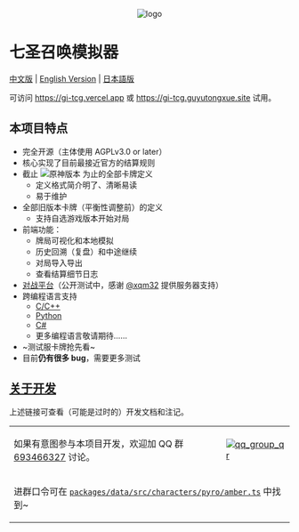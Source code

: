 <center>

![logo](./docs/images/logo.png)

</center>

# 七圣召唤模拟器

[中文版](./README.md)  | [English Version](./README.en.md) | [日本語版](./README.jp.md)

可访问 https://gi-tcg.vercel.app 或 https://gi-tcg.guyutongxue.site 试用。

## 本项目特点

- 完全开源（主体使用 AGPLv3.0 or later）
- 核心实现了目前最接近官方的结算规则
- 截止 ![原神版本](https://img.shields.io/badge/dynamic/json?url=https%3A%2F%2Fgi.xqm32.org%2Fapi%2Fversion&query=%24.currentGameVersion&label=%E5%8E%9F%E7%A5%9E
) 为止的全部卡牌定义
  - 定义格式简介明了、清晰易读
  - 易于维护
- 全部旧版本卡牌（平衡性调整前）的定义
  - 支持自选游戏版本开始对局
- 前端功能：
  - 牌局可视化和本地模拟
  - 历史回溯（复盘）和中途继续
  - 对局导入导出
  - 查看结算细节日志
- [对战平台](https://gi.xqm32.org)（公开测试中，感谢 [@xqm32](https://github.com/xqm32) 提供服务器支持）
- 跨编程语言支持
  - [C/C++](./packages/cbinding/)
  - [Python](./packages/pybinding/)
  - [C#](./packages/csbinding/)
  - 更多编程语言敬请期待……
- ~测试服卡牌抢先看~
- 目前**仍有很多 bug**，需要更多测试

## [关于开发](./docs/development/README.md)

上述链接可查看（可能是过时的）开发文档和注记。

<table>
<tbody>
<tr>
<td>

如果有意图参与本项目开发，欢迎加 QQ 群 [693466327](https://qm.qq.com/q/X7XpZg4rW8) 讨论。

</td>
<td>

[![qq_group_qr](./docs/images/qq_group.jpg)](https://qm.qq.com/q/X7XpZg4rW8)

</td>
<tr>
<td colspan="2">

进群口令可在 [`packages/data/src/characters/pyro/amber.ts`](./packages/data/src/characters/pyro/amber.ts) 中找到~

</td>
</tr>
</tbody>
</table>


